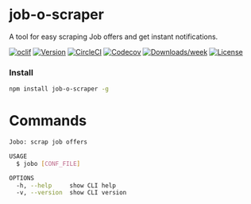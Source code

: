 job-o-scraper
=============

A tool for easy scraping Job offers and get instant notifications.

[![oclif](https://img.shields.io/badge/cli-oclif-brightgreen.svg)](https://oclif.io)
[![Version](https://img.shields.io/npm/v/job-o-scraper.svg)](https://npmjs.org/package/job-o-scraper)
[![CircleCI](https://circleci.com/gh/adriandev.me/job-o-scraper/tree/master.svg?style=shield)](https://circleci.com/gh/adriandev.me/job-o-scraper/tree/master)
[![Codecov](https://codecov.io/gh/adriandev.me/job-o-scraper/branch/master/graph/badge.svg)](https://codecov.io/gh/adriandev.me/job-o-scraper)
[![Downloads/week](https://img.shields.io/npm/dw/job-o-scraper.svg)](https://npmjs.org/package/job-o-scraper)
[![License](https://img.shields.io/npm/l/job-o-scraper.svg)](https://github.com/adriandev.me/job-o-scraper/blob/master/package.json)

<!-- Install -->
### Install
```bash
npm install job-o-scraper -g
```
<!-- usage -->
# Commands
```bash
Jobo: scrap job offers

USAGE
  $ jobo [CONF_FILE]

OPTIONS
  -h, --help     show CLI help
  -v, --version  show CLI version
```
<!-- commands -->
